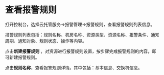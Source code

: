 # 查看报警规则

打开控制台，选择云托管服务->报警管理->报警规则，查看报警规则列表信息。</br>

报警规则列表包括：规则名称、机房名称、资源类型、资源名称、报警条件、通知周期、通知对象、规则状态、操作等内容。</br>

点击**新建报警规则** ，对资源进行报警规则设置，按步骤完成报警规则的内容，即可新建报警规则。</br>

点击**规则名称**，查看报警规则详情。其中包括：基本信息、交换机信息。

